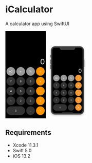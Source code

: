 # iCalculator

A calculator app using SwiftUI

<img width="25%" height="25%" src="images/myVideo.gif"/>
<img width="25%" height="25%" src="images/myScreenshotiPhone.png"/>

## Requirements

* Xcode 11.3.1
* Swift 5.0
* iOS 13.2
